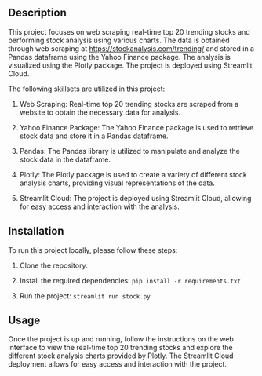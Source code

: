 
## Description

This project focuses on web scraping real-time top 20 trending stocks and performing stock analysis using various charts. The data is obtained through web scraping at https://stockanalysis.com/trending/ and stored in a Pandas dataframe using the Yahoo Finance package. The analysis is visualized using the Plotly package. The project is deployed using Streamlit Cloud.


The following skillsets are utilized in this project:

1. Web Scraping: Real-time top 20 trending stocks are scraped from a website to obtain the necessary data for analysis.

2. Yahoo Finance Package: The Yahoo Finance package is used to retrieve stock data and store it in a Pandas dataframe.

3. Pandas: The Pandas library is utilized to manipulate and analyze the stock data in the dataframe.

4. Plotly: The Plotly package is used to create a variety of different stock analysis charts, providing visual representations of the data.

5. Streamlit Cloud: The project is deployed using Streamlit Cloud, allowing for easy access and interaction with the analysis.

## Installation

To run this project locally, please follow these steps:

1. Clone the repository: 

2. Install the required dependencies: `pip install -r requirements.txt`

3. Run the project: `streamlit run stock.py`

## Usage

Once the project is up and running, follow the instructions on the web interface to view the real-time top 20 trending stocks and explore the different stock analysis charts provided by Plotly. The Streamlit Cloud deployment allows for easy access and interaction with the project.
